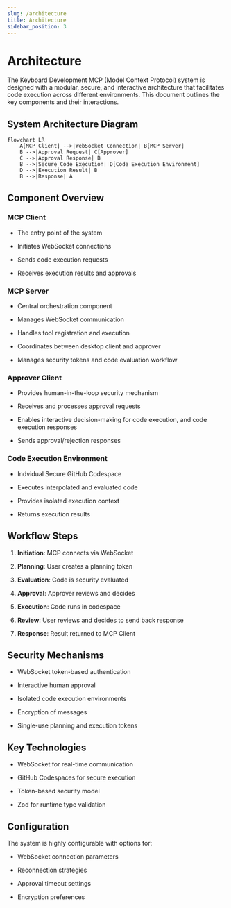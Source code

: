 ```yaml
---
slug: /architecture
title: Architecture
sidebar_position: 3
---
```



# Architecture

The Keyboard Development MCP (Model Context Protocol) system is designed with a modular, secure, and interactive architecture that facilitates code execution across different environments. This document outlines the key components and their interactions.

## System Architecture Diagram

```mermaid
flowchart LR
    A[MCP Client] -->|WebSocket Connection| B[MCP Server]
    B -->|Approval Request| C[Approver]
    C -->|Approval Response| B
    B -->|Secure Code Execution| D[Code Execution Environment]
    D -->|Execution Result| B
    B -->|Response| A
```

## Component Overview

### MCP Client

* The entry point of the system

* Initiates WebSocket connections

* Sends code execution requests

* Receives execution results and approvals

### MCP Server

* Central orchestration component

* Manages WebSocket communication

* Handles tool registration and execution

* Coordinates between desktop client and approver

* Manages security tokens and code evaluation workflow

### Approver Client

* Provides human-in-the-loop security mechanism

* Receives and processes approval requests

* Enables interactive decision-making for code execution, and code execution responses

* Sends approval/rejection responses

### Code Execution Environment

* Indvidual Secure GitHub Codespace

* Executes interpolated and evaluated code

* Provides isolated execution context

* Returns execution results

## Workflow Steps

1. **Initiation**: MCP connects via WebSocket

2. **Planning**: User creates a planning token

3. **Evaluation**: Code is security evaluated

4. **Approval**: Approver reviews and decides

5. **Execution**: Code runs in codespace

6. **Review**: User reviews and decides to send back response

7. **Response**: Result returned to MCP Client

## Security Mechanisms

* WebSocket token-based authentication

* Interactive human approval

* Isolated code execution environments

* Encryption of messages

* Single-use planning and execution tokens

## Key Technologies

* WebSocket for real-time communication

* GitHub Codespaces for secure execution

* Token-based security model

* Zod for runtime type validation

## Configuration

The system is highly configurable with options for:

* WebSocket connection parameters

* Reconnection strategies

* Approval timeout settings

* Encryption preferences
